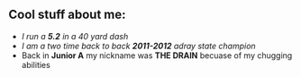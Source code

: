 ## Cool stuff about me: 
* *I run a **5.2** in a 40 yard dash* 
* *I am a two time back to back **2011-2012** adray state champion*
*  Back in **Junior A** my nickname was **THE DRAIN** becuase of my chugging abilities
